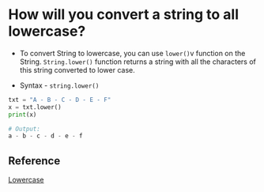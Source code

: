 # How will you convert a string to all lowercase?

* To convert String to lowercase, you can use `lower()`v  function on the String. `String.lower()` function returns a string with all the characters of this string converted to lower case.

* Syntax - `string.lower()`

```python
txt = "A - B - C - D - E - F"
x = txt.lower()
print(x) 

# Output:
a - b - c - d - e - f
```

## Reference

[Lowercase](https://pythonexamples.org/python-convert-string-to-lowercase/)
